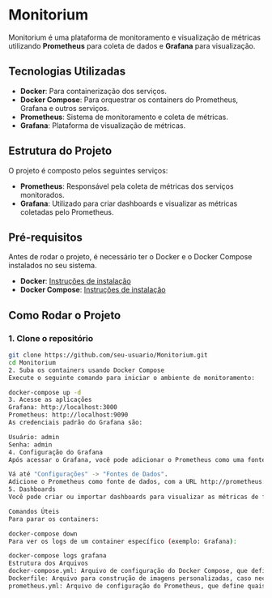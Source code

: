 # Monitorium

Monitorium é uma plataforma de monitoramento e visualização de métricas utilizando **Prometheus** para coleta de dados e **Grafana** para visualização.

## Tecnologias Utilizadas

- **Docker**: Para containerização dos serviços.
- **Docker Compose**: Para orquestrar os containers do Prometheus, Grafana e outros serviços.
- **Prometheus**: Sistema de monitoramento e coleta de métricas.
- **Grafana**: Plataforma de visualização de métricas.

## Estrutura do Projeto

O projeto é composto pelos seguintes serviços:

- **Prometheus**: Responsável pela coleta de métricas dos serviços monitorados.
- **Grafana**: Utilizado para criar dashboards e visualizar as métricas coletadas pelo Prometheus.
  
## Pré-requisitos

Antes de rodar o projeto, é necessário ter o Docker e o Docker Compose instalados no seu sistema.

- **Docker**: [Instruções de instalação](https://docs.docker.com/get-docker/)
- **Docker Compose**: [Instruções de instalação](https://docs.docker.com/compose/install/)

## Como Rodar o Projeto

### 1. Clone o repositório

```bash
git clone https://github.com/seu-usuario/Monitorium.git
cd Monitorium
2. Suba os containers usando Docker Compose
Execute o seguinte comando para iniciar o ambiente de monitoramento:

docker-compose up -d
3. Acesse as aplicações
Grafana: http://localhost:3000
Prometheus: http://localhost:9090
As credenciais padrão do Grafana são:

Usuário: admin
Senha: admin
4. Configuração do Grafana
Após acessar o Grafana, você pode adicionar o Prometheus como uma fonte de dados:

Vá até "Configurações" -> "Fontes de Dados".
Adicione o Prometheus como fonte de dados, com a URL http://prometheus:9090.
5. Dashboards
Você pode criar ou importar dashboards para visualizar as métricas de forma mais detalhada. O Grafana possui diversos dashboards prontos para Prometheus, ou você pode customizar o seu próprio.

Comandos Úteis
Para parar os containers:

docker-compose down
Para ver os logs de um container específico (exemplo: Grafana):

docker-compose logs grafana
Estrutura dos Arquivos
docker-compose.yml: Arquivo de configuração do Docker Compose, que define os containers e redes.
Dockerfile: Arquivo para construção de imagens personalizadas, caso necessário.
prometheus.yml: Arquivo de configuração do Prometheus, que define quais endpoints ele deve monitorar.